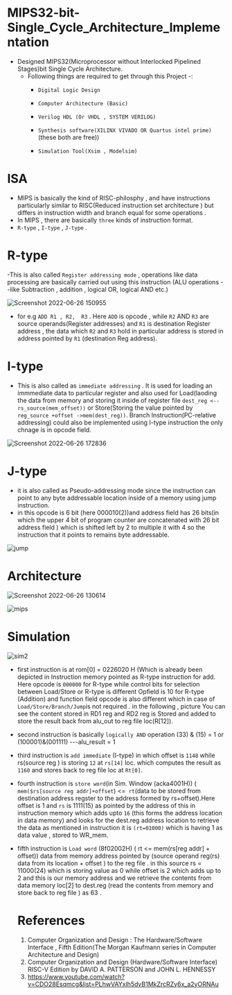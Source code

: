 # MIPS32-bit-Single_Cycle_Architecture_Implementation

- Designed MIPS32(Microprocessor without Interlocked Pipelined Stages)bit Single Cycle Architecture.
   - Following things are required to get through this Project -:
        - `Digital Logic Design`

        - `Computer Architecture (Basic)`

        - `Verilog HDL (Or VHDL , SYSTEM VERILOG)`

        - `Synthesis software(XILINX VIVADO OR Quartus intel prime)` (these both are free))

        - `Simulation Tool(Xsim , Modelsim)`
       
# ISA
  - MIPS is basically the kind of RISC-philosphy , and have instructions particularly similar to RISC(Reduced instruction set architecture ) but differs in instruction      width and branch equal for some operations .
  - In MIPS , there are basically `three` kinds of instruction format.
  - `R-type` , `I-type` , `J-type` .
  # R-type 
  -This is also called `Register addressing mode` , operations like data processing are basically carried out using this instruction (ALU operations --like Subtraction , addition , logical OR, logical AND etc.)
  
![Screenshot 2022-06-26 150955](https://user-images.githubusercontent.com/98607828/175808545-40ffd0df-f0c8-4b18-a997-5b18ac779dd3.jpg)
 
 
 - for e.g `ADD R1 , R2,  R3` . Here `ADD` is opcode , while  `R2` AND `R3` are source operands(Register addresses) and `R1` is destination Register address , the data which `R2` and `R3` hold in particular address is stored in address pointed by `R1` (destination Reg address). 
 
  # I-type
  - This is also called as `immediate addressing` . It is used for loading an immmediate data to particular register and also used for Load(laoding the data from memory and storing it inside of register file `dest_reg <-- rs_source(mem_offset))` or Store(Storing the value pointed by `reg_source +offset ->mem(dest_reg))`. Branch Instruction(PC-relative addressing) could also be implemented using I-type instruction the only chnage is in opcode field.

![Screenshot 2022-06-26 172836](https://user-images.githubusercontent.com/98607828/175813009-dbca3a94-3c2d-4c5b-89f9-1cfd5b20c001.jpg)

# J-type
 - it is also called as Pseudo-addressing mode since the instruction can point to any byte addressable location inside of a memory using jump instruction.
 -  in this opcode is 6 bit (here 000010(2))and address field has 26 bits(in which the upper 4 bit of program counter are concatenated with 26 bit address field ) which is shifted left by 2 to multiple it with 4 so the instruction that it points to remains byte addressable.
 
 ![jump](https://user-images.githubusercontent.com/98607828/175809280-7bdf28cd-9850-4764-aa86-ff619dda153d.jpg)

  

# Architecture
![Screenshot 2022-06-26 130614](https://user-images.githubusercontent.com/98607828/175804375-ceb35435-219e-42f3-87d5-7ab6588e048b.jpg)

![mips](https://user-images.githubusercontent.com/98607828/175813163-aaff2f73-2af3-4387-b1ff-64b2eb4f8e2f.jpg)


# Simulation



![sim2](https://user-images.githubusercontent.com/98607828/175819264-ea26e036-b392-4a29-9026-5dfb44aa7ab8.jpg)


- first instruction is at rom[0] = 0226020 H (Which is already been depicted in Instruction memory 
   pointed as R-type instruction for add. Here opcode is `000000` for R-type while control bits for selection 
   between Load/Store or R-type is different Opfield is 10 for R-type (Addition)
   and function field opcode is also different which in case of `Load/Store/Branch/Jump`is not required . 
   in the following , picture You can see the content stored in RD1 reg and RD2 reg is Stored and added to
   store the result back from alu_out to reg file  loc(R[12]).

- second instruction is basically `logically AND` operation (33) & (15) = 1 or (100001)&(001111)  ---alu_result = 1
 
- third instruction is `add immediate` (I-type) in which offset is `1148` while rs(source reg ) is storing `12` at
   `rs[14]` loc. which computes the result as `1160` and stores back to reg file loc at `Rt[0]`.
   

- fourth instruction is `store word`(in Sim. Window (acka4001H)) ( `mem($rs[source reg addr]+offset`) <=` rt`(data to be stored from 
destination address regster to the address formed by rs+offset).Here offset is 1 and `rs` is 1111(15) as pointed by the
address of this in instruction memory which adds upto `16` (this forms the address location in data memory) and looks for 
the dest.reg address location to retrieve the data as mentioned in instruction it is `(rt=01000)` which is having 1 as data value , stored to WR_mem.
 
- fifth instruction is `Load word` (8f02002H)  ( rt <= mem(rs[reg addr] + offset)) data from memory address pointed by (source operand reg(rs) data from its location + offset ) to the reg file . in this source rs = 11000(24) which is storing value as 0 while offset is 2 which adds up to 2 and this is our memory address and we retrieve the contents from data memory loc[2] to dest.reg (read the contents from memory and store back to reg file ) as 63 . 


  # References 
     1.  Computer Organization and Design : The Hardware/Software Interface , Fifth Edition(The Morgan Kaufmann series in Computer Architecture and Design)
     2.  Computer Organization and Design (Hardware/Software Interface) RISC-V Edition by DAVID A. PATTERSON and JOHN L. HENNESSY  
     3.  https://www.youtube.com/watch?v=CDO28Esqmcg&list=PLhwVAYxlh5dvB1MkZrcRZy6x_a2yORNAu
